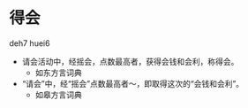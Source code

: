 



# 得会
deh7 huei6
+ 请会活动中，经摇会，点数最高者，获得会钱和会利，称得会。
  * 如东方言词典
+ “请会”中，经“摇会”点数最高者～，即取得这次的“会钱和会利”。
  * 如皋方言词典
